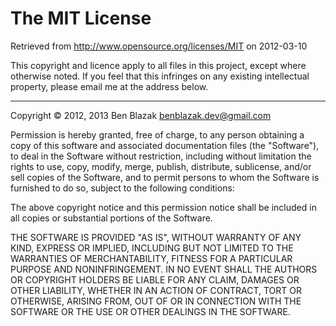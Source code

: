 # The MIT License
Retrieved from <http://www.opensource.org/licenses/MIT> on 2012-03-10

This copyright and licence apply to all files in this project, except where
otherwise noted.  If you feel that this infringes on any existing intellectual
property, please email me at the address below.

-------------------------------------------------------------------------------

Copyright &copy; 2012, 2013 Ben Blazak <benblazak.dev@gmail.com>

Permission is hereby granted, free of charge, to any person obtaining a copy of
this software and associated documentation files (the "Software"), to deal in
the Software without restriction, including without limitation the rights to
use, copy, modify, merge, publish, distribute, sublicense, and/or sell copies
of the Software, and to permit persons to whom the Software is furnished to do
so, subject to the following conditions:

The above copyright notice and this permission notice shall be included in all
copies or substantial portions of the Software.

THE SOFTWARE IS PROVIDED "AS IS", WITHOUT WARRANTY OF ANY KIND, EXPRESS OR
IMPLIED, INCLUDING BUT NOT LIMITED TO THE WARRANTIES OF MERCHANTABILITY,
FITNESS FOR A PARTICULAR PURPOSE AND NONINFRINGEMENT. IN NO EVENT SHALL THE
AUTHORS OR COPYRIGHT HOLDERS BE LIABLE FOR ANY CLAIM, DAMAGES OR OTHER
LIABILITY, WHETHER IN AN ACTION OF CONTRACT, TORT OR OTHERWISE, ARISING FROM,
OUT OF OR IN CONNECTION WITH THE SOFTWARE OR THE USE OR OTHER DEALINGS IN THE
SOFTWARE.

